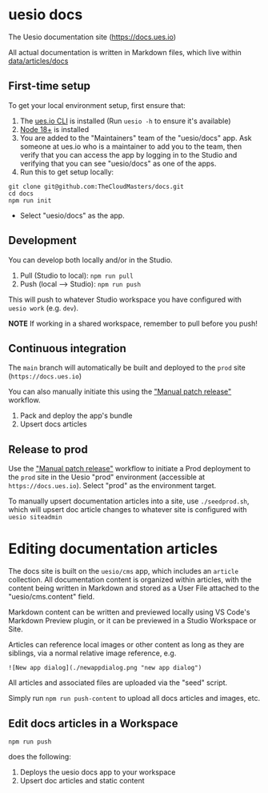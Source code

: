 # uesio docs

The Uesio documentation site (https://docs.ues.io)

All actual documentation is written in Markdown files, which live within [data/articles/docs](./data/articles/docs/)

## First-time setup

To get your local environment setup, first ensure that:

1. The [ues.io CLI](https://docs.ues.io/using-the-cli) is installed (Run `uesio -h` to ensure it's available)
2. [Node 18+](https://nodejs.org/en/download) is installed
3. You are added to the "Maintainers" team of the "uesio/docs" app. Ask someone at ues.io who is a maintainer to add you to the team, then verify that you can access the app by logging in to the Studio and verifying that you can see "uesio/docs" as one of the apps.
4. Run this to get setup locally:

```
git clone git@github.com:TheCloudMasters/docs.git
cd docs
npm run init
```

- Select "uesio/docs" as the app.

## Development

You can develop both locally and/or in the Studio.

1. Pull (Studio to local): `npm run pull`
2. Push (local --> Studio): `npm run push`

This will push to whatever Studio workspace you have configured with `uesio work` (e.g. `dev`).

**NOTE** If working in a shared workspace, remember to pull before you push!

## Continuous integration

The `main` branch will automatically be built and deployed to the `prod` site (`https://docs.ues.io`)

You can also manually initiate this using the ["Manual patch release"](<(./github/workflows/manual_patch_release.yaml)>) workflow.

1. Pack and deploy the app's bundle
2. Upsert docs articles

## Release to prod

Use the ["Manual patch release"](./github/workflows/manual_patch_release.yaml) workflow to initiate a Prod deployment to the `prod` site in the Uesio "prod" environment (accessible at `https://docs.ues.io`). Select "prod" as the environment target.

To manually upsert documentation articles into a site, use `./seedprod.sh`, which will upsert doc article changes to whatever site is configured with `uesio siteadmin`

# Editing documentation articles

The docs site is built on the `uesio/cms` app, which includes an `article` collection. All documentation content is organized within articles, with the content being written in Markdown and stored as a User File attached to the "uesio/cms.content" field.

Markdown content can be written and previewed locally using VS Code's Markdown Preview plugin, or it can be previewed in a Studio Workspace or Site.

Articles can reference local images or other content as long as they are siblings, via a normal relative image reference, e.g.

```
![New app dialog](./newappdialog.png "new app dialog")
```

All articles and associated files are uploaded via the "seed" script.

Simply run `npm run push-content` to upload all docs articles and images, etc.

## Edit docs articles in a Workspace

```
npm run push
```

does the following:

1. Deploys the uesio docs app to your workspace
2. Upsert doc articles and static content
